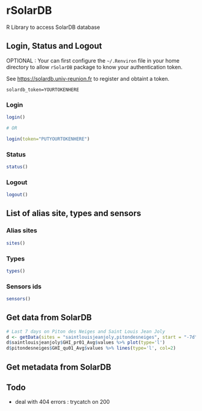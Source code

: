 # rSolarDB

R Library to access SolarDB database 

## Login, Status and Logout

OPTIONAL : Your can first configure the `~/.Renviron` file in your home directory
to allow `rSolarDB` package to know your authentication token.

See <https://solardb.univ-reunion.fr> to register and obtaint a token. 

```
solardb_token=YOURTOKENHERE
```

### Login 

```R
login()

# OR 

login(token="PUTYOURTOKENHERE")
```

### Status 

```R
status()
```

### Logout

```R
logout()
```

## List of alias site, types and sensors

### Alias sites 

```R
sites()
```

### Types 

```R
types()
```

### Sensors ids

```R
sensors()
```

## Get data from SolarDB

```R
# Last 7 days on Piton des Neiges and Saint Louis Jean Joly
d <- getData(sites = "saintlouisjeanjoly,pitondesneiges", start = "-7d", type = "GHI")
d$saintlouisjeanjoly$GHI_pr01_Avg$values %>% plot(type='l')
d$pitondesneiges$GHI_qu01_Avg$values %>% lines(type='l', col=2)
```

## Get metadata from SolarDB



## Todo

- deal with 404 errors : trycatch on 200

